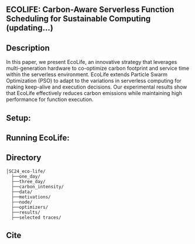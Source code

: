 ## ECOLIFE: Carbon-Aware Serverless Function Scheduling for Sustainable Computing (updating...)

## Description
In this paper, we present EcoLife, an innovative strategy that leverages multi-generation hardware to co-optimize carbon footprint and service time within the serverless environment. EcoLife extends Particle Swarm Optimization (PSO) to adapt to the variations in serverless computing for making keep-alive and execution decisions. Our experimental results show that EcoLife effectively reduces carbon emissions while maintaining high performance for function execution.


## Setup:

## Running EcoLife:

## Directory
```
│SC24_eco-life/
  ├──one_day/
  ├──three_day/
  ├──carbon_intensity/
  ├──data/
  ├──motivations/
  ├──node/
  ├──optimizers/
  ├──results/
  ├──selected traces/

```
## Cite
